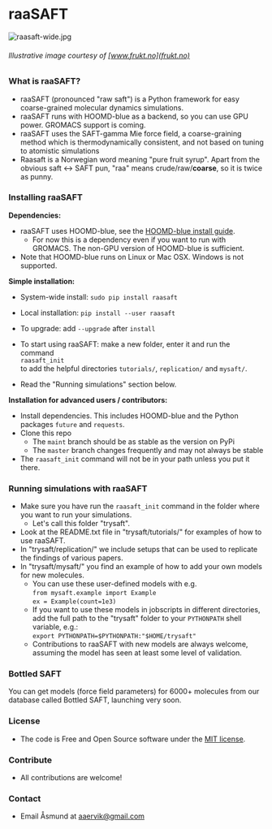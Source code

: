# raaSAFT #
![raasaft-wide.jpg](https://bitbucket.org/repo/pn6BAR/images/2465645789-raasaft-wide.jpg)

###### Illustrative image courtesy of [www.frukt.no](frukt.no)

### What is raaSAFT? ###

* raaSAFT (pronounced "raw saft") is a Python framework for easy coarse-grained molecular dynamics simulations.
* raaSAFT runs with HOOMD-blue as a backend, so you can use GPU power. GROMACS support is coming.
* raaSAFT uses the SAFT-gamma Mie force field, a coarse-graining method which is thermodynamically consistent, and not based on tuning to atomistic simulations
* Raasaft is a Norwegian word meaning "pure fruit syrup". Apart from the obvious saft <-> SAFT pun, "raa" means crude/raw/**coarse**, so it is twice as punny.

### Installing raaSAFT ###

**Dependencies:**

* raaSAFT uses HOOMD-blue, see the [HOOMD-blue install guide](https://codeblue.umich.edu/hoomd-blue/doc/page_install_guide.html).
    * For now this is a dependency even if you want to run with GROMACS. The non-GPU version of HOOMD-blue is sufficient.
* Note that HOOMD-blue runs on Linux or Mac OSX. Windows is not supported.

**Simple installation:**

* System-wide install: `sudo pip install raasaft`
* Local installation: `pip install --user raasaft`
 
* To upgrade: add `--upgrade` after `install`

* To start using raaSAFT: make a new folder, enter it and run the command  
  `raasaft_init`  
  to add the helpful directories `tutorials/`, `replication/` and `mysaft/`.
* Read the "Running simulations" section below.

**Installation for advanced users / contributors:**

* Install dependencies. This includes HOOMD-blue and the Python packages `future` and `requests`.
* Clone this repo
    * The `maint` branch should be as stable as the version on PyPi
    * The `master` branch changes frequently and may not always be stable
* The `raasaft_init` command will not be in your path unless you put it there.

### Running simulations with raaSAFT ###
* Make sure you have run the `raasaft_init` command in the folder where you want to run your simulations.
    * Let's call this folder "trysaft".
* Look at the README.txt file in "trysaft/tutorials/" for examples of how to use raaSAFT. 
* In "trysaft/replication/" we include setups that can be used to replicate the findings of various papers.
* In "trysaft/mysaft/" you find an example of how to add your own models for new molecules.
    * You can use these user-defined models with e.g.  
      `from mysaft.example import Example`  
      `ex = Example(count=1e3)`
    * If you want to use these models in jobscripts in different directories, add the full path to the "trysaft" folder to your `PYTHONPATH` shell variable, e.g.:  
      `export PYTHONPATH=$PYTHONPATH:"$HOME/trysaft"`
    * Contributions to raaSAFT with new models are always welcome, assuming the model has seen at least some level of validation.

### Bottled SAFT ###
You can get models (force field parameters) for 6000+ molecules from our database called Bottled SAFT, launching very soon.

### License ###
* The code is Free and Open Source software under the [MIT license](https://bitbucket.org/asmunder/raasaft/src/master/LICENSE.txt).

### Contribute ###
* All contributions are welcome!

### Contact ###
* Email Åsmund at aaervik@gmail.com